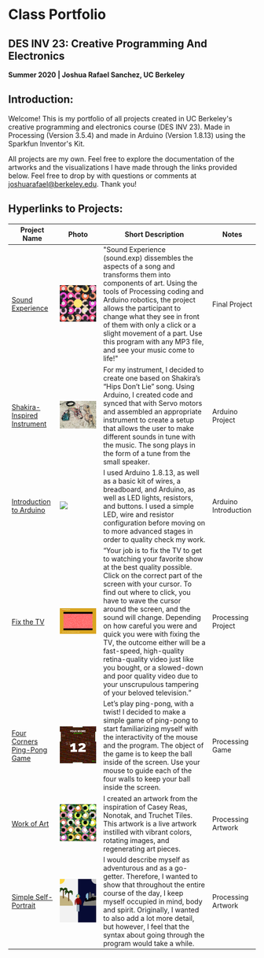 # Class Portfolio
## DES INV 23: Creative Programming And Electronics
**Summer 2020 | Joshua Rafael Sanchez, UC Berkeley**

## Introduction:
Welcome! This is my portfolio of all projects created in UC Berkeley's creative programming and electronics course (DES INV 23). Made in Processing (Version 3.5.4) and made in Arduino (Version 1.8.13) using the Sparkfun Inventor's Kit. 

All projects are my own.  Feel free to explore the documentation of the artworks and the visualizations I have made through the links provided below.  Feel free to drop by with questions or comments at joshuarafael@berkeley.edu.  Thank you!

## Hyperlinks to Projects:

| Project Name 	| Photo			| Short Description	| Notes			|
| ------------------- 	| ------------------		| ---------------------	| -------------------	|
| [Sound Experience](https://github.com/joshsanchez98/CreativeProgrammingAndElectronics/tree/master/finalProjectSummer2020)	| <img src = 'https://github.com/joshsanchez98/CreativeProgrammingAndElectronics/blob/master/finalProjectSummer2020/screen4.png'> 	| "Sound Experience (sound.exp) dissembles the aspects of a song and transforms them into components of art. Using the tools of Processing coding and Arduino robotics, the project allows the participant to change what they see in front of them with only a click or a slight movement of a part. Use this program with any MP3 file, and see your music come to life!" |  Final Project |
| [Shakira-Inspired Instrument](https://github.com/joshsanchez98/CreativeProgrammingAndElectronics/tree/master/July_27) 	| <img src="https://github.com/joshsanchez98/CreativeProgrammingAndElectronics/blob/master/July_27/IMG_7707.JPG">	| For my instrument, I decided to create one based on Shakira’s “Hips Don’t Lie” song.  Using Arduino, I created code and synced that with Servo motors and assembled an appropriate instrument to create a setup that allows the user to make different sounds in tune with the music.  The song plays in the form of a tune from the small speaker.	| Arduino Project | 
| [Introduction to Arduino](https://github.com/joshsanchez98/CreativeProgrammingAndElectronics/tree/master/July_22)	| <img src="https://github.com/joshsanchez98/CreativeProgrammingAndElectronics/blob/master/July_22/animated.gif">	| I used Arduino 1.8.13, as well as a basic kit of wires, a breadboard, and Arduino, as well as LED lights, resistors, and buttons. I used a simple LED, wire and resistor configuration before moving on to more advanced stages in order to quality check my work. | Arduino Introduction | 
| [Fix the TV](https://github.com/joshsanchez98/CreativeProgrammingAndElectronics/tree/master/Midterm)	| <img src="https://github.com/joshsanchez98/CreativeProgrammingAndElectronics/blob/master/Midterm/Screen%20Shot%202020-07-20%20at%204.13.04%20AM.png">	| “Your job is to fix the TV to get to watching your favorite show at the best quality possible. Click on the correct part of the screen with your cursor.  To find out where to click, you have to wave the cursor around the screen, and the sound will change.  Depending on how careful you were and quick you were with fixing the TV,  the outcome either will be a fast-speed, high-quality retina-quality video just like you bought, or a slowed-down and poor quality video due to your unscrupulous tampering of your beloved television.” | Processing Project |
| [Four Corners Ping-Pong Game](https://github.com/joshsanchez98/CreativeProgrammingAndElectronics/tree/master/July_15) | <img src="https://github.com/joshsanchez98/CreativeProgrammingAndElectronics/blob/master/July_15/Screen%20Shot%202020-07-15%20at%202.59.54%20AM.png">	| Let’s play ping-pong, with a twist! I decided to make a simple game of ping-pong to start familiarizing myself with the interactivity of the mouse and the program. The object of the game is to keep the ball inside of the screen. Use your mouse to guide each of the four walls to keep your ball inside the screen. | Processing Game |
| [Work of Art](https://github.com/joshsanchez98/CreativeProgrammingAndElectronics/tree/master/July_13) | <img src="https://github.com/joshsanchez98/CreativeProgrammingAndElectronics/blob/master/July_13/my_image.png"> | I created an artwork from the inspiration of Casey Reas, Nonotak, and Truchet Tiles.  This artwork is a live artwork instilled with vibrant colors, rotating images, and regenerating art pieces. | Processing Artwork |
| [Simple Self-Portrait](https://github.com/joshsanchez98/CreativeProgrammingAndElectronics/tree/master/July_8) | <img src="https://github.com/joshsanchez98/CreativeProgrammingAndElectronics/blob/master/July_8/Screen%20Shot%202020-07-08%20at%201.42.23%20AM.png"> | I would describe myself as adventurous and as a go-getter. Therefore, I wanted to show that throughout the entire course of the day, I keep myself occupied in mind, body and spirit. Originally, I wanted to also add a lot more detail, but however, I feel that the syntax about going through the program would take a while. | Processing Artwork |
